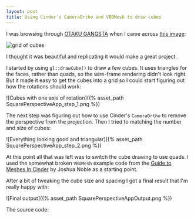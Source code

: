 ```yaml
---
layout: post
title: Using Cinder's CameraOrtho and VBOMesh to draw cubes
---
```

I was browsing through [OTAKU GANGSTA](http://http://otakugangsta.com/) when I
came across [this image](http://otakugangsta.com/post/94570382165):

![grid of cubes](http://38.media.tumblr.com/tumblr_lol8chVdDH1qfo7dro1_500.png)

I thought it was beautiful and replicating it would make a great project.

I started by using `gl::drawCube()` to draw a few cubes. It uses triangles for
the faces, rather than quads, so the wire-frame rendering didn't look right.
But it made it easy to get the cubes into a grid so I could start figuring out
how the rotations should work:

![Cubes with one axis of rotation]({% asset_path SquarePerspectiveApp_step_1.png %})

The next step was figuring out how to use Cinder's `CameraOrtho` to remove the
perspective from the projection. Then I tried to  matching the number and size
of cubes:

![Everything looking good and triangular]({% asset_path SquarePerspectiveApp_step_2.png %})

At this point all that was left was to switch the cube drawing to use quads. I
used the somewhat broken `VBOMesh` example code from the [Guide to Meshes In
Cinder](http://www.creativeapplications.net/tutorials/guide-to-meshes-in-cinder-cinder-tutorials/)
by Joshua Noble as a starting point.

After a bit of tweaking the cube size and spacing I got a final result that I'm
really happy with:

![Final output]({% asset_path SquarePerspectiveAppOutput.png %})

The source code:

<script src="https://gist.github.com/drewish/77e8ec09ad45efa8a582.js"></script>
